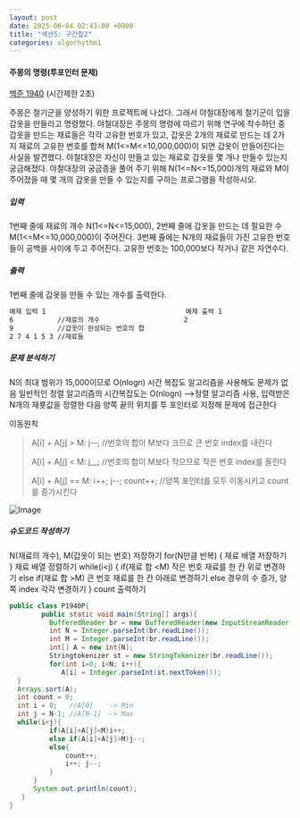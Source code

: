 ```yaml
---
layout: post
date: 2025-06-04 02:43:00 +0900
title: "섹션5: 구간합2"
categories: algorhythm1
---
```


#### 주몽의 명령(투포인터 문제)
[백준 1940](https://www.acmicpc.net/problem/1940)
(시간제한 2초)

주몽은 철기군을 양성하기 위한 프로젝트에 나섰다. 그래서 야철대장에게 철기군이 입을 갑옷을 만들라고 명령했다. 야철대장은 주몽의 명령에 따르기 위해 연구에 착수하던 중 갑옷을 만드는 재료들은 각각 고유한 번호가 있고, 갑옷은 2개의 재료로 만드는 데 2가지 재료의 고유한 번호를 합쳐 M(1<=M<=10,000,000)이 되면 갑옷이 만들어진다는 사실을 발견했다. 야철대장은 자신이 만들고 있는 재료로 갑옷을 몇 개나 만들수 있는지 궁금해졌다. 야철대장의 궁금증을 풀어 주기 위해 N(1<=N<=15,000)개의 재료와 M이 주어졌을 때 몇 개의 갑옷을 만들 수 있는지를 구하는 프로그램을 작성하시오. 

##### 입력
1번째 줄에 재료의 개수 N(1<=N<=15,000), 2번째 줄에 갑옷을 만드는 데 필요한 수  M(1<=M<=10,000,000)이 주어진다. 3번째 줄에는 N개의 재료들이 가진 고유한 번호들이 공백을 사이에 두고 주어진다. 고유한 번호는 100,000보다 작거나 같은 자연수다. 

##### 출력
1번째 줄에 갑옷을 만들 수 있는 개수를 출력한다. 

```bash
예제 입력 1                                   예제 출력 1
6           //재료의 개수                     2
9           //갑옷이 완성되는 번호의 합
2 7 4 1 5 3 //재료들
```

##### 문제 분석하기
N의 최대 범위가 15,000이므로 O(nlogn) 시간 복잡도 알고리즘을 사용해도 문제가 없음
일반적인 정렬 알고리즘의 시간복잡도는 O(nlogn)
-->정렬 알고리즘 사용, 입력받은 N개의 재룟값을 정렬한 다음 양쪽 끝의 위치를 투 포인터로 지정해 문제에 접근한다

이동원칙
> A[i] + A[j] > M: j--; //번호의 합이 M보다 크므로 큰 번호 index를 내린다
>
> A[i] + A[j] < M: j__; //번호의 합이 M보다 작으므로 작은 번호 index를 올린다
>
> A[i] + A[j] == M: i++; j--; count++;  //양쪽 포인터를 모두 이동시키고 count를 증가시킨다  

![Image](https://github.com/user-attachments/assets/06822461-6cd4-4f62-8975-43e6955d6964)

##### 슈도코드 작성하기
N(재료의 개수), M(갑옷이 되는 번호) 저장하기
for(N만큼 반복)
{
   재료 배열 저장하기
}
재료 배열 정렬하기
while(i<j)
{
   if(재료 합 <M) 작은 번호 재료를 한 칸 위로 변경하기
   else if(재료 합 >M) 큰 번호 재료를 한 칸 아래로 변경하기 
   else 경우의 수 증가, 양쪽 index 각각 변경하기
}
count 출력하기 



```java
public class P1940P{
        public static void main(String[] args){
          BufferedReader br = new BufferedReader(new InputStreamReader(System.in));
          int N = Integer.parseInt(br.readLine());
          int M = Integer.parseInt(br.readLine());
          int[] A = new int[N];
          Stringtokenizer st = new StringTokenizer(br.readLine());
          for(int i=0; i<N; i++){
             A[i] = Integer.parseInt(st.nextToken());
  }
  Arrays.sort(A);
  int count = 0;
  int i = 0;   //A[0]    -> Min
  int j = N-1; //A[N-1]  -> Max
  while(i<j){
          if(A[i]+A[j]<M)i++;
          else if(A[i]+A[j]>M)j--;
          else{
              count++;
              i++; j--;
          }
      }
      System.out.println(count);
   }
}
```

